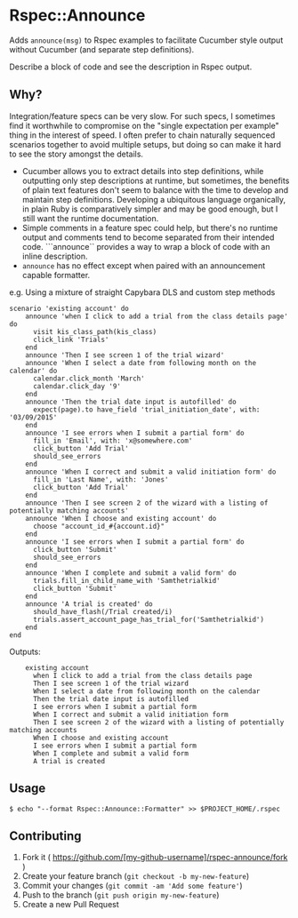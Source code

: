 # Rspec::Announce

Adds ```announce(msg)``` to Rspec examples to facilitate Cucumber style output without Cucumber (and separate step definitions).

Describe a block of code and see the description in Rspec output.

## Why?

Integration/feature specs can be very slow. For such specs, I sometimes find it worthwhile to
compromise on the "single expectation per example" thing in the interest of speed. I 
often prefer to chain naturally sequenced scenarios together to avoid multiple setups, but doing
so can make it hard to see the story amongst the details. 

* Cucumber allows you to extract details into step definitions, while outputting
  only step descriptions at runtime, but sometimes, the benefits of plain text features
  don't seem to balance with the time to develop and maintain step definitions.
  Developing a ubiquitous language organically, in plain Ruby is comparatively simpler and
  may be good enough, but I still want the runtime documentation.
* Simple comments in a feature spec could help, but there's no runtime output
  and comments tend to become separated from their intended code. ```announce``
  provides a way to wrap a block of code with an inline description. 
* ```announce``` has no effect except when paired with an announcement capable formatter.
   

e.g. Using a mixture of straight Capybara DLS and custom step methods

    scenario 'existing account' do
        announce 'when I click to add a trial from the class details page' do
          visit kis_class_path(kis_class)
          click_link 'Trials'
        end
        announce 'Then I see screen 1 of the trial wizard'
        announce 'When I select a date from following month on the calendar' do
          calendar.click_month 'March'
          calendar.click_day '9'
        end
        announce 'Then the trial date input is autofilled' do
          expect(page).to have_field 'trial_initiation_date', with: '03/09/2015'
        end
        announce 'I see errors when I submit a partial form' do
          fill_in 'Email', with: 'x@somewhere.com'
          click_button 'Add Trial'
          should_see_errors
        end
        announce 'When I correct and submit a valid initiation form' do
          fill_in 'Last Name', with: 'Jones'
          click_button 'Add Trial'
        end
        announce 'Then I see screen 2 of the wizard with a listing of potentially matching accounts'
        announce 'When I choose and existing account' do
          choose "account_id_#{account.id}"
        end
        announce 'I see errors when I submit a partial form' do
          click_button 'Submit'
          should_see_errors
        end
        announce 'When I complete and submit a valid form' do
          trials.fill_in_child_name_with 'Samthetrialkid'
          click_button 'Submit'
        end
        announce 'A trial is created' do
          should_have_flash(/Trial created/i)
          trials.assert_account_page_has_trial_for('Samthetrialkid')
        end
    end

Outputs:

        existing account
          when I click to add a trial from the class details page
          Then I see screen 1 of the trial wizard
          When I select a date from following month on the calendar
          Then the trial date input is autofilled
          I see errors when I submit a partial form
          When I correct and submit a valid initiation form
          Then I see screen 2 of the wizard with a listing of potentially matching accounts
          When I choose and existing account
          I see errors when I submit a partial form
          When I complete and submit a valid form
          A trial is created


## Usage

    $ echo "--format Rspec::Announce::Formatter" >> $PROJECT_HOME/.rspec


## Contributing

1. Fork it ( https://github.com/[my-github-username]/rspec-announce/fork )
2. Create your feature branch (`git checkout -b my-new-feature`)
3. Commit your changes (`git commit -am 'Add some feature'`)
4. Push to the branch (`git push origin my-new-feature`)
5. Create a new Pull Request
